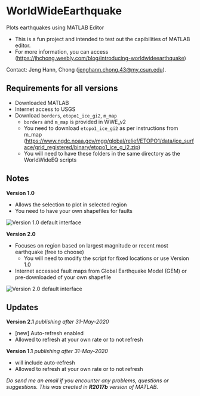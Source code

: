 # WorldWideEarthquake
Plots earthquakes using MATLAB Editor
- This is a fun project and intended to test out the capibilities of MATLAB editor. 
- For more information, you can access (https://jhchong.weebly.com/blog/introducing-worldwideearthquake)

Contact: Jeng Hann, Chong (jenghann.chong.43@my.csun.edu). 
  

## Requirements for all versions
- Downloaded MATLAB 
- Internet access to USGS
- Download ```borders```, ```etopo1_ice_gi2```, ```m_map```
  - ```borders``` and ```m_map``` is provided in WWE_v2
  - You need to download ```etopo1_ice_gi2``` as per instructions from m_map    (https://www.ngdc.noaa.gov/mgg/global/relief/ETOPO1/data/ice_surface/grid_registered/binary/etopo1_ice_g_i2.zip)
  - You will need to have these folders in the same directory as the WorldWideEQ scripts

## Notes
**Version 1.0**
- Allows the selection to plot in selected region
- You need to have your own shapefiles for faults 

![Version 1.0 default interface]()

**Version 2.0**
- Focuses on region based on largest magnitude or recent most earthquake (free to choose)
  - You will need to modify the script for fixed locations or use Version 1.0
- Internet accessed fault maps from Global Earthquake Model (GEM) or pre-downloaded of your own shapefile

![Version 2.0 default interface]()

## Updates
**Version 2.1**  _publishing after 31-May-2020_
  - [new] Auto-refresh enabled
  - Allowed to refresh at your own rate or to not refresh
  
**Version 1.1** _publishing after 31-May-2020_
  - will include auto-refresh
  - Allowed to refresh at your own rate or to not refresh


_Do send me an email if you encounter any problems, questions or suggestions. This was created in **R2017b** version of MATLAB._
